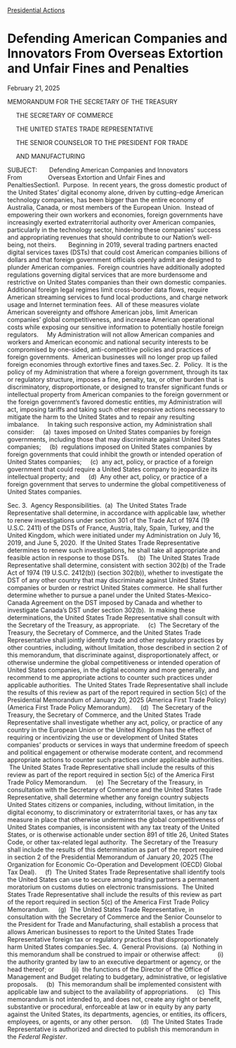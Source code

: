 [Presidential Actions](https://www.whitehouse.gov/presidential-actions/)

# 					Defending American Companies and Innovators From Overseas Extortion and Unfair Fines and Penalties				

February 21, 2025

MEMORANDUM FOR THE SECRETARY OF THE TREASURY

     THE SECRETARY OF COMMERCE

     THE UNITED STATES TRADE REPRESENTATIVE

     THE SENIOR COUNSELOR TO THE PRESIDENT FOR TRADE

     AND MANUFACTURING

SUBJECT:       Defending American Companies and Innovators From               Overseas Extortion and Unfair Fines and PenaltiesSection1.  Purpose.  In recent years, the gross domestic product of the United States’ digital economy alone, driven by cutting-edge American technology companies, has been bigger than the entire economy of Australia, Canada, or most members of the European Union.  Instead of empowering their own workers and economies, foreign governments have increasingly exerted extraterritorial authority over American companies, particularly in the technology sector, hindering these companies’ success and appropriating revenues that should contribute to our Nation’s well-being, not theirs.       Beginning in 2019, several trading partners enacted digital services taxes (DSTs) that could cost American companies billions of dollars and that foreign government officials openly admit are designed to plunder American companies.  Foreign countries have additionally adopted regulations governing digital services that are more burdensome and restrictive on United States companies than their own domestic companies.  Additional foreign legal regimes limit cross-border data flows, require American streaming services to fund local productions, and charge network usage and Internet termination fees.  All of these measures violate American sovereignty and offshore American jobs, limit American companies’ global competitiveness, and increase American operational costs while exposing our sensitive information to potentially hostile foreign regulators.     My Administration will not allow American companies and workers and American economic and national security interests to be compromised by one-sided, anti-competitive policies and practices of foreign governments.  American businesses will no longer prop up failed foreign economies through extortive fines and taxes.Sec. 2.  Policy.  It is the policy of my Administration that where a foreign government, through its tax or regulatory structure, imposes a fine, penalty, tax, or other burden that is discriminatory, disproportionate, or designed to transfer significant funds or intellectual property from American companies to the foreign government or the foreign government’s favored domestic entities, my Administration will act, imposing tariffs and taking such other responsive actions necessary to mitigate the harm to the United States and to repair any resulting imbalance.     In taking such responsive action, my Administration shall consider:     (a)  taxes imposed on United States companies by foreign governments, including those that may discriminate against United States companies;     (b)  regulations imposed on United States companies by foreign governments that could inhibit the growth or intended operation of United States companies;     (c)  any act, policy, or practice of a foreign government that could require a United States company to jeopardize its intellectual property; and     (d)  Any other act, policy, or practice of a foreign government that serves to undermine the global competitiveness of United States companies.  

Sec. 3.  Agency Responsibilities.  (a)  The United States Trade Representative shall determine, in accordance with applicable law, whether to renew investigations under section 301 of the Trade Act of 1974 (19 U.S.C. 2411) of the DSTs of France, Austria, Italy, Spain, Turkey, and the United Kingdom, which were initiated under my Administration on July 16, 2019, and June 5, 2020.  If the United States Trade Representative determines to renew such investigations, he shall take all appropriate and feasible action in response to those DSTs.     (b)  The United States Trade Representative shall determine, consistent with section 302(b) of the Trade Act of 1974 (19 U.S.C. 2412(b)) (section 302(b)), whether to investigate the DST of any other country that may discriminate against United States companies or burden or restrict United States commerce.  He shall further determine whether to pursue a panel under the United States-Mexico-Canada Agreement on the DST imposed by Canada and whether to investigate Canada’s DST under section 302(b).  In making these determinations, the United States Trade Representative shall consult with the Secretary of the Treasury, as appropriate.     (c)  The Secretary of the Treasury, the Secretary of Commerce, and the United States Trade Representative shall jointly identify trade and other regulatory practices by other countries, including, without limitation, those described in section 2 of this memorandum, that discriminate against, disproportionately affect, or otherwise undermine the global competitiveness or intended operation of United States companies, in the digital economy and more generally, and recommend to me appropriate actions to counter such practices under applicable authorities.  The United States Trade Representative shall include the results of this review as part of the report required in section 5(c) of the Presidential Memorandum of January 20, 2025 (America First Trade Policy) (America First Trade Policy Memorandum).     (d)  The Secretary of the Treasury, the Secretary of Commerce, and the United States Trade Representative shall investigate whether any act, policy, or practice of any country in the European Union or the United Kingdom has the effect of requiring or incentivizing the use or development of United States companies’ products or services in ways that undermine freedom of speech and political engagement or otherwise moderate content, and recommend appropriate actions to counter such practices under applicable authorities.  The United States Trade Representative shall include the results of this review as part of the report required in section 5(c) of the America First Trade Policy Memorandum.     (e)  The Secretary of the Treasury, in consultation with the Secretary of Commerce and the United States Trade Representative, shall determine whether any foreign country subjects United States citizens or companies, including, without limitation, in the digital economy, to discriminatory or extraterritorial taxes, or has any tax measure in place that otherwise undermines the global competitiveness of United States companies, is inconsistent with any tax treaty of the United States, or is otherwise actionable under section 891 of title 26, United States Code, or other tax-related legal authority.  The Secretary of the Treasury shall include the results of this determination as part of the report required in section 2 of the Presidential Memorandum of January 20, 2025 (The Organization for Economic Co-Operation and Development (OECD) Global Tax Deal).     (f)  The United States Trade Representative shall identify tools the United States can use to secure among trading partners a permanent moratorium on customs duties on electronic transmissions.  The United States Trade Representative shall include the results of this review as part of the report required in section 5(c) of the America First Trade Policy Memorandum.     (g)  The United States Trade Representative, in consultation with the Secretary of Commerce and the Senior Counselor to the President for Trade and Manufacturing, shall establish a process that allows American businesses to report to the United States Trade Representative foreign tax or regulatory practices that disproportionately harm United States companies.Sec. 4.  General Provisions.  (a)  Nothing in this memorandum shall be construed to impair or otherwise affect:          (i)   the authority granted by law to an executive department or agency, or the head thereof; or          (ii)  the functions of the Director of the Office of Management and Budget relating to budgetary, administrative, or legislative proposals.     (b)  This memorandum shall be implemented consistent with applicable law and subject to the availability of appropriations.     (c)  This memorandum is not intended to, and does not, create any right or benefit, substantive or procedural, enforceable at law or in equity by any party against the United States, its departments, agencies, or entities, its officers, employees, or agents, or any other person.     (d)  The United States Trade Representative is authorized and directed to publish this memorandum in the *Federal Register*.

